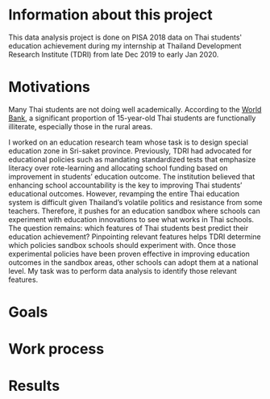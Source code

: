# Information about this project

This data analysis project is done on PISA 2018 data on Thai students' education achievement during my internship at Thailand Development Research Institute (TDRI) from late Dec 2019 to early Jan 2020.

# Motivations 

Many Thai students are not doing well academically. According to the [World Bank](https://www.worldbank.org/en/country/thailand/publication/wanted---a-quality-education-for-all-in-thailand), a significant proportion of 15-year-old Thai students are functionally illiterate, especially those in the rural areas.

I worked on an education research team whose task is to design special education zone in Sri-saket province. Previously, TDRI had advocated for educational policies such as mandating standardized tests that emphasize literacy over rote-learning and allocating school funding based on improvement in students’ education outcome. The institution believed that enhancing school accountability is the key to improving Thai students’ educational outcomes. However, revamping the entire Thai education system is difficult given Thailand’s volatile politics and resistance from some teachers. Therefore, it pushes for an education sandbox where schools can experiment with education innovations to see what works in Thai schools. The question remains: which features of Thai students best predict their education achievement? Pinpointing relevant features helps TDRI determine which policies sandbox schools should experiment with. Once those experimental policies have been proven effective in improving education outcomes in the sandbox areas, other schools can adopt them at a national level. My task was to perform data analysis to identify those relevant features. 



# Goals 

# Work process

# Results




